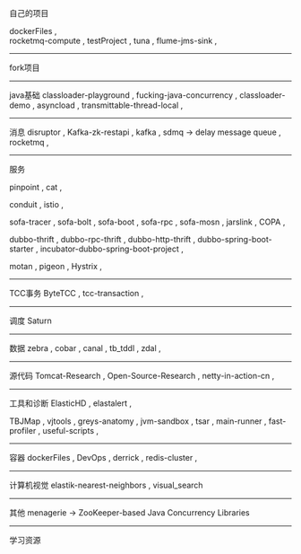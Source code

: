 自己的项目

dockerFiles ,  
rocketmq-compute ,
testProject ,
tuna ,
flume-jms-sink ,

-----

fork项目

-----
java基础
classloader-playground ,
fucking-java-concurrency ,
classloader-demo ,
asyncload ,
transmittable-thread-local ,

---
消息
disruptor ,
Kafka-zk-restapi ,
kafka ,
sdmq  -> delay message queue ,
rocketmq ,

---
服务


pinpoint , 
cat ,

conduit ,
istio ,

sofa-tracer ,
sofa-bolt ,
sofa-boot ,
sofa-rpc ,
sofa-mosn ,
jarslink ,
COPA ,

dubbo-thrift ,
dubbo-rpc-thrift ,
dubbo-http-thrift ,
dubbo-spring-boot-starter ,
incubator-dubbo-spring-boot-project ,

motan ,
pigeon ,
Hystrix ,

----
TCC事务
ByteTCC  ,
tcc-transaction  ,

---
调度
Saturn  

---
数据
zebra ,
cobar  ,
canal  ,
tb_tddl  ,
zdal  ,

---
源代码
Tomcat-Research ,
Open-Source-Research ,
netty-in-action-cn ,


---
工具和诊断
ElasticHD ,
elastalert ,

TBJMap ,
vjtools ,
greys-anatomy ,
jvm-sandbox ,
tsar ,
main-runner ,
fast-profiler ,
useful-scripts ,


---
容器
dockerFiles ,
DevOps ,
derrick , 
redis-cluster ,

-----
计算机视觉
elastik-nearest-neighbors ,
visual_search

-----
其他
menagerie -> ZooKeeper-based Java Concurrency Libraries

----
学习资源



